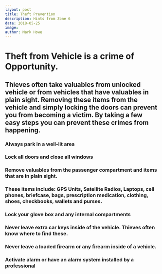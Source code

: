 ```yaml
---
layout: post
title: Theft Prevention
description: Hints from Zone 6
date: 2018-05-25
image: 
author: Mark Howe
---
```


# Theft from Vehicle is a crime of Opportunity. 

## Thieves often take valuables from unlocked vehicle or from vehicles that have valuables in plain sight. Removing these items from the vehicle and simply locking the doors can prevent you from becoming a victim. By taking a few easy steps you can prevent these crimes from happening.

### Always park in a well-lit area
### Lock all doors and close all windows
### Remove valuables from the passenger compartment and items that are in plain sight.
### These items include: GPS Units, Satellite Radios, Laptops, cell phones, briefcase, bags, prescription medication, clothing, shoes, checkbooks, wallets and purses.
### Lock your glove box and any internal compartments
### Never leave extra car keys inside of the vehicle. Thieves often know where to find these.
### Never leave a loaded firearm or any firearm inside of a vehicle.
### Activate alarm or have an alarm system installed by a professional
